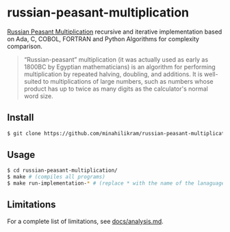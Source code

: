 # russian-peasant-multiplication

[Russian Peasant Multiplication](http://mathworld.wolfram.com/RussianMultiplication.html) recursive and iterative implementation based on Ada, C, COBOL, FORTRAN and Python Algorithms for complexity comparison.

> “Russian-peasant” multiplication (it was actually used as early as 1800BC by Egyptian
mathematicians) is an algorithm for performing multiplication by repeated halving, doubling, and
additions. It is well-suited to multiplications of large numbers, such as numbers whose product
has up to twice as many digits as the calculator's normal word size.

## Install

```sh
$ git clone https://github.com/minahilikram/russian-peasant-multiplication
```

## Usage

```sh
$ cd russian-peasant-multiplication/
$ make # (compiles all programs)
$ make run-implementation-* # (replace * with the name of the lanaguage i.e. run-implementation-ada)
```

## Limitations

For a complete list of limitations, see [docs/analysis.md](https://github.com/minahilikram/russian-peasant-multiplication/blob/master/docs/analysis.md).
